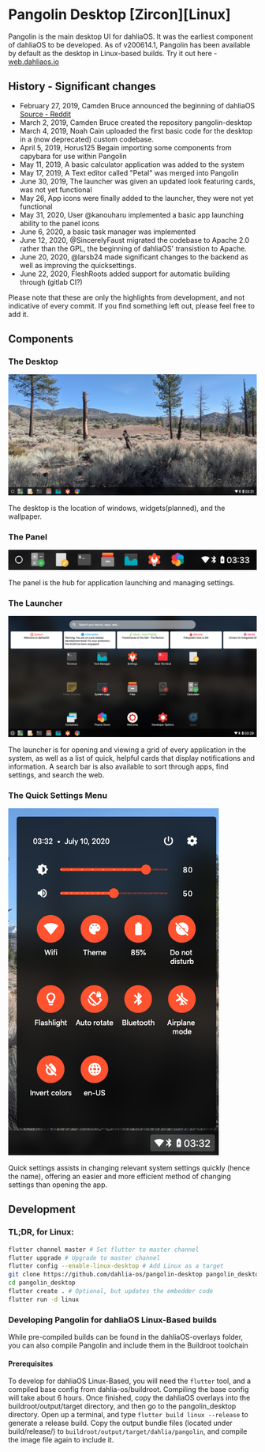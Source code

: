 # Pangolin Desktop [Zircon][Linux]
Pangolin is the main desktop UI for dahliaOS. It was the earliest component of dahliaOS to be developed. As of v200614.1, Pangolin has been available by default as the desktop in Linux-based builds. 
Try it out here - [web.dahliaos.io](https://web.dahliaos.io)
## History - Significant changes
+ February 27, 2019, Camden Bruce announced the beginning of dahliaOS [Source - Reddit](https://www.reddit.com/r/Fuchsia/comments/av6tja/fuchsia_fork_dahlia_os/)
+ March 2, 2019, Camden Bruce created the repository pangolin-desktop 
+ March 4, 2019, Noah Cain uploaded the first basic code for the desktop in a (now deprecated) custom codebase. 
+ April 5, 2019, Horus125 Begain importing some components from capybara for use within Pangolin
+ May 11, 2019, A basic calculator application was added to the system
+ May 17, 2019, A Text editor called "Petal" was merged into Pangolin
+ June 30, 2019, The launcher was given an updated look featuring cards, was not yet functional
+ May 26, App icons were finally added to the launcher, they were not yet functional
+ May 31, 2020, User @kanouharu implemented a basic app launching ability to the panel icons
+ June 6, 2020, a basic task manager was implemented
+ June 12, 2020, @SincerelyFaust migrated the codebase to Apache 2.0 rather than the GPL, the beginning of dahliaOS' transistion to Apache.
+ June 20, 2020, @larsb24 made significant changes to the backend as well as improving the quicksettings. 
+ June 22, 2020, FleshRoots added support for automatic building through (gitlab CI?)

Please note that these are only the highlights from development, and not indicative of every commit. If you find something left out, please feel free to add it.

## Components

### The Desktop
![Desktop](assets/images/screenshots/ui/200804/desktop.png)

The desktop is the location of windows, widgets(planned), and the wallpaper.

### The Panel
![panel](assets/images/screenshots/ui/200804/panel.png)

The panel is the hub for application launching and managing settings.

### The Launcher
![launcher](assets/images/screenshots/ui/200804/launcher.png)

The launcher is for opening and viewing a grid of every application in the system, as well as a list of quick, helpful cards that display notifications and information. A search bar is also available to sort through apps, find settings, and search the web. 

### The Quick Settings Menu
![settings](assets/images/screenshots/ui/200804/settings.png)

Quick settings assists in changing relevant system settings quickly (hence the name), offering an easier and more efficient method of changing settings than opening the app.


## Development

### TL;DR, for Linux:
```bash
flutter channel master # Set flutter to master channel
flutter upgrade # Upgrade to master channel
flutter config --enable-linux-desktop # Add Linux as a target
git clone https://github.com/dahlia-os/pangolin-desktop pangolin_desktop # Clone the repo
cd pangolin_desktop
flutter create . # Optional, but updates the embedder code
flutter run -d linux
```

### Developing Pangolin for dahliaOS Linux-Based builds

While pre-compiled builds can be found in the dahliaOS-overlays folder, you can also compile Pangolin and include them in the Buildroot toolchain

#### Prerequisites

To develop for dahliaOS Linux-Based, you will need the `flutter` tool, and a compiled base config from dahlia-os/buildroot. Compiling the base config will take about 6 hours. Once finished, copy the dahliaOS overlays into the buildroot/output/target directory, and then go to the pangolin_desktop directory. Open up a terminal, and type `flutter build linux --release` to generate a release build. Copy the output bundle files (located under build/release/) to `buildroot/output/target/dahlia/pangolin`, and compile the image file again to include it. 
